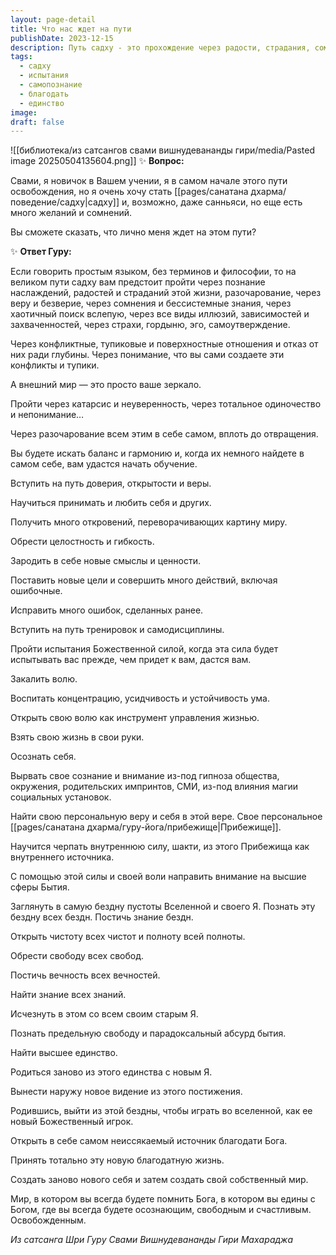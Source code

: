 ```yaml
---
layout: page-detail
title: Что нас ждет на пути
publishDate: 2023-12-15
description: Путь садху - это прохождение через радости, страдания, сомнения, иллюзии, одиночество и разочарование, ведущие к внутренней целостности, вере и самопознанию. Через испытания, дисциплину и работу над собой обретается новое Я, внутренний источник силы и благодати, высшая свобода и единство с Богом. В результате рождается новый мир, наполненный осознанностью, счастьем и освобождением.
tags:
  - садху
  - испытания
  - самопознание
  - благодать
  - единство
image: 
draft: false
---
```

![[библиотека/из сатсангов свами вишнудевананды гири/media/Pasted image 20250504135604.png]]
 ✨ **Вопрос:** 

 Свами, я новичок в Вашем учении, я в самом начале этого пути освобождения, но я очень хочу стать [[pages/санатана дхарма/поведение/садху|садху]] и, возможно, даже санньяси, но еще есть много желаний и сомнений.

 Вы сможете сказать, что лично меня ждет на этом пути?

 ✨ **Ответ Гуру:** 

 Если говорить простым языком, без терминов и философии, то на великом пути садху вам предстоит пройти через познание наслаждений, радостей и страданий этой жизни, разочарование, через веру и безверие, через сомнения и бессистемные знания, через хаотичный поиск вслепую, через все виды иллюзий, зависимостей и захваченностей, через страхи, гордыню, эго, самоутверждение.

 Через конфликтные, тупиковые и поверхностные отношения и отказ от них ради глубины. Через понимание, что вы сами создаете эти конфликты и тупики.

 А внешний мир — это просто ваше зеркало.

 Пройти через катарсис и неуверенность, через тотальное одиночество и непонимание…

 Через разочарование всем этим в себе самом, вплоть до отвращения.

 Вы будете искать баланс и гармонию и, когда их немного найдете в самом себе, вам удастся начать обучение.

 Вступить на путь доверия, открытости и веры.

 Научиться принимать и любить себя и других.

 Получить много откровений, переворачивающих картину миру.

 Обрести целостность и гибкость.

 Зародить в себе новые смыслы и ценности.

 Поставить новые цели и совершить много действий, включая ошибочные.

 Исправить много ошибок, сделанных ранее.

 Вступить на путь тренировок и самодисциплины.

 Пройти испытания Божественной силой, когда эта сила будет испытывать вас прежде, чем придет к вам, дастся вам.

 Закалить волю.

 Воспитать концентрацию, усидчивость и устойчивость ума.

 Открыть свою волю как инструмент управления жизнью.

 Взять свою жизнь в свои руки.

 Осознать себя.

 Вырвать свое сознание и внимание из-под гипноза общества, окружения, родительских импринтов, СМИ, из-под влияния магии социальных установок.

 Найти свою персональную веру и себя в этой вере. Свое персональное [[pages/санатана дхарма/гуру-йога/прибежище|Прибежище]].

 Научится черпать внутреннюю силу, шакти, из этого Прибежища как внутреннего источника.

 С помощью этой силы и своей воли направить внимание на высшие сферы Бытия.

 Заглянуть в самую бездну пустоты Вселенной и своего Я. Познать эту бездну всех бездн. Постичь знание бездн.

 Открыть чистоту всех чистот и полноту всей полноты.

 Обрести свободу всех свобод.

 Постичь вечность всех вечностей.

 Найти знание всех знаний.

 Исчезнуть в этом со всем своим старым Я.

 Познать предельную свободу и парадоксальный абсурд бытия.

 Найти высшее единство.

 Родиться заново из этого единства с новым Я.

 Вынести наружу новое видение из этого постижения.

 Родившись, выйти из этой бездны, чтобы играть во вселенной, как ее новый Божественный игрок.

 Открыть в себе самом неиссякаемый источник благодати Бога.

 Принять тотально эту новую благодатную жизнь.

 Создать заново нового себя и затем создать свой собственный мир.

 Мир, в котором вы всегда будете помнить Бога, в котором вы едины с Богом, где вы всегда будете осознающим, свободным и счастливым. Освобожденным.

*Из сатсанга Шри Гуру Свами Вишнудевананды Гири Махараджа*